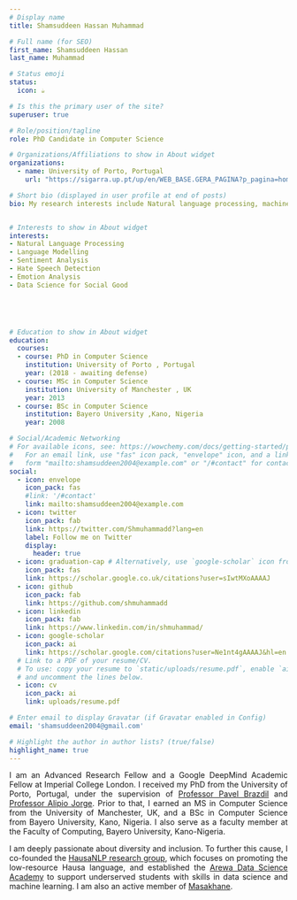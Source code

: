 ```yaml
---
# Display name
title: Shamsuddeen Hassan Muhammad

# Full name (for SEO)
first_name: Shamsuddeen Hassan
last_name: Muhammad

# Status emoji
status:
  icon: ☕️

# Is this the primary user of the site?
superuser: true

# Role/position/tagline
role: PhD Candidate in Computer Science

# Organizations/Affiliations to show in About widget
organizations:
  - name: University of Porto, Portugal
    url: "https://sigarra.up.pt/up/en/WEB_BASE.GERA_PAGINA?p_pagina=home"

# Short bio (displayed in user profile at end of posts)
bio: My research interests include Natural language processing, machine learning and deep learning.


# Interests to show in About widget
interests:
- Natural Language Processing
- Language Modelling
- Sentiment Analysis
- Hate Speech Detection
- Emotion Analysis
- Data Science for Social Good





# Education to show in About widget
education:
  courses:
  - course: PhD in Computer Science 
    institution: University of Porto , Portugal
    year: (2018 - awaiting defense)
  - course: MSc in Computer Science
    institution: University of Manchester , UK
    year: 2013
  - course: BSc in Computer Science
    institution: Bayero University ,Kano, Nigeria
    year: 2008

# Social/Academic Networking
# For available icons, see: https://wowchemy.com/docs/getting-started/page-builder/#icons
#   For an email link, use "fas" icon pack, "envelope" icon, and a link in the
#   form "mailto:shamsuddeen2004@example.com" or "/#contact" for contact widget.
social:
  - icon: envelope
    icon_pack: fas
    #link: '/#contact'
    link: mailto:shamsuddeen2004@example.com
  - icon: twitter
    icon_pack: fab
    link: https://twitter.com/Shmuhammadd?lang=en
    label: Follow me on Twitter
    display:
      header: true
  - icon: graduation-cap # Alternatively, use `google-scholar` icon from `ai` icon pack
    icon_pack: fas
    link: https://scholar.google.co.uk/citations?user=sIwtMXoAAAAJ
  - icon: github
    icon_pack: fab
    link: https://github.com/shmuhammadd
  - icon: linkedin
    icon_pack: fab
    link: https://www.linkedin.com/in/shmuhammad/
  - icon: google-scholar
    icon_pack: ai
    link: https://scholar.google.com/citations?user=Ne1nt4gAAAAJ&hl=en
  # Link to a PDF of your resume/CV.
  # To use: copy your resume to `static/uploads/resume.pdf`, enable `ai` icons in `params.yaml`,
  # and uncomment the lines below.
  - icon: cv
    icon_pack: ai
    link: uploads/resume.pdf

# Enter email to display Gravatar (if Gravatar enabled in Config)
email: 'shamsuddeen2004@gmail.com'

# Highlight the author in author lists? (true/false)
highlight_name: true
---
```


I am an Advanced Research Fellow and a Google DeepMind Academic Fellow at Imperial College London. I received my PhD from the University of Porto, Portugal, under the supervision of [Professor Pavel Brazdil](http://www.liaad.up.pt/area/pbrazdil/) and [Professor Alipio Jorge](https://www.dcc.fc.up.pt/~amjorge/). Prior to that, I earned an MS in Computer Science from the University of Manchester, UK, and a BSc in Computer Science from Bayero University, Kano, Nigeria. I also serve as a faculty member at the Faculty of Computing, Bayero University, Kano-Nigeria.

I am deeply passionate about diversity and inclusion. To further this cause, I co-founded the [HausaNLP research group](https://hausanlp.github.io/), which focuses on promoting the low-resource Hausa language, and established the [Arewa Data Science Academy](https://arewadatascience.github.io) to support underserved students with skills in data science and machine learning. I am also an active member of [Masakhane](https://www.masakhane.io).
<!-- 
> News: We are organizing the first SemEval for African low-resource languages.
{{< cta cta_text="Visit AfriSenti-SemEval 2023 Shared task 12" cta_link="https://afrisenti-semeval.github.io" cta_new_tab="false" >}} -->
<style>
body {
text-align: justify}
</style>
